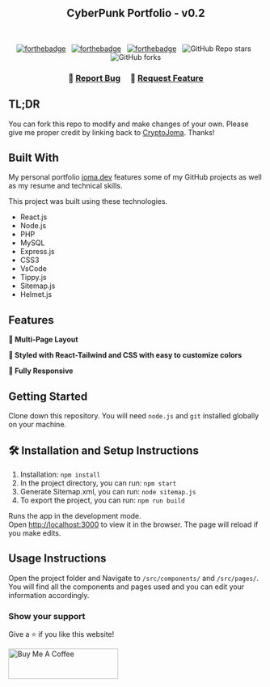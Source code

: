 <h2 align="center">
  CyberPunk Portfolio - v0.2
</h2>

<br/>

<div align="center">

[![forthebadge](https://forthebadge.com/images/badges/built-with-love.svg)](https://forthebadge.com) &nbsp;
[![forthebadge](https://forthebadge.com/images/badges/made-with-javascript.svg)](https://forthebadge.com) &nbsp;
[![forthebadge](https://forthebadge.com/images/badges/open-source.svg)](https://forthebadge.com) &nbsp;
![GitHub Repo stars](https://img.shields.io/github/stars/CryptoJoma/CyberPunk-Portfolio?color=red&logo=github&style=for-the-badge) &nbsp;
![GitHub forks](https://img.shields.io/github/forks/CryptoJoma/CyberPunk-Portfolio?color=red&logo=github&style=for-the-badge)

</div>

<h3 align="center">
    🔹
    <a href="https://github.com/CryptoJoma/CyberPunk-Portfolio/issues">Report Bug</a> &nbsp; &nbsp;
    🔹
    <a href="https://github.com/CryptoJoma/CyberPunk-Portfolio/issues">Request Feature</a>
</h3>

## TL;DR

You can fork this repo to modify and make changes of your own. Please give me proper credit by linking back to [CryptoJoma](https://github.com/CryptoJoma/CyberPunk-Portfolio). Thanks!

## Built With

My personal portfolio <a href="https://joma.dev" target="_blank">joma.dev</a> features some of my GitHub projects as well as my resume and technical skills.<br/>

This project was built using these technologies.

- React.js
- Node.js
- PHP
- MySQL
- Express.js
- CSS3
- VsCode
- Tippy.js
- Sitemap.js
- Helmet.js

## Features

**📖 Multi-Page Layout**

**🎨 Styled with React-Tailwind and CSS with easy to customize colors**

**📱 Fully Responsive**

## Getting Started

Clone down this repository. You will need `node.js` and `git` installed globally on your machine.

## 🛠 Installation and Setup Instructions

1. Installation: `npm install`
2. In the project directory, you can run: `npm start`
3. Generate Sitemap.xml, you can run: `node sitemap.js`
4. To export the project, you can run: `npm run build`

Runs the app in the development mode.\
Open [http://localhost:3000](http://localhost:3000) to view it in the browser.
The page will reload if you make edits.

## Usage Instructions

Open the project folder and Navigate to `/src/components/` and `/src/pages/`. <br/>
You will find all the components and pages used and you can edit your information accordingly.

### Show your support

Give a ⭐ if you like this website!

<a href="https://www.buymeacoffee.com/JomaDev" target="_blank"><img src="https://cdn.buymeacoffee.com/buttons/v2/default-violet.png" alt="Buy Me A Coffee" height= "60px" width= "217px" ></a>

